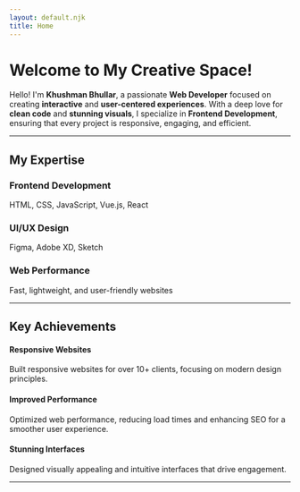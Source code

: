 ```yaml
---
layout: default.njk
title: Home
---
```


# Welcome to My Creative Space!

Hello! I'm **Khushman Bhullar**, a passionate **Web Developer** focused on creating **interactive** and **user-centered experiences**. With a deep love for **clean code** and **stunning visuals**, I specialize in **Frontend Development**, ensuring that every project is responsive, engaging, and efficient.

---

## My Expertise

<div class="skills">
    <div class="skill-card">
        <h3>Frontend Development</h3>
        <p>HTML, CSS, JavaScript, Vue.js, React</p>
    </div>
    <div class="skill-card">
        <h3>UI/UX Design</h3>
        <p>Figma, Adobe XD, Sketch</p>
    </div>
    <div class="skill-card">
        <h3>Web Performance</h3>
        <p>Fast, lightweight, and user-friendly websites</p>
    </div>
</div>

---

##  Key Achievements

<div class="achievements">
    <div class="achievement-item">
        <h4>Responsive Websites</h4>
        <p>Built responsive websites for over 10+ clients, focusing on modern design principles.</p>
    </div>
    <div class="achievement-item">
        <h4>Improved Performance</h4>
        <p>Optimized web performance, reducing load times and enhancing SEO for a smoother user experience.</p>
    </div>
    <div class="achievement-item">
        <h4>Stunning Interfaces</h4>
        <p>Designed visually appealing and intuitive interfaces that drive engagement.</p>
    </div>
</div>

---
